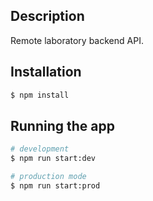 ## Description

Remote laboratory backend API.

## Installation

```bash
$ npm install
```

## Running the app

```bash
# development
$ npm run start:dev

# production mode
$ npm run start:prod
```
